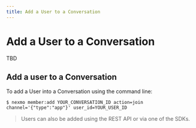 ```yaml
---
title: Add a User to a Conversation
---
```


# Add a User to a Conversation

TBD

## Add a user to a Conversation

To add a User into a Conversation using the command line:

``` shell
$ nexmo member:add YOUR_CONVERSATION_ID action=join channel='{"type":"app"}' user_id=YOUR_USER_ID
```

> Users can also be added using the REST API or via one of the SDKs.
